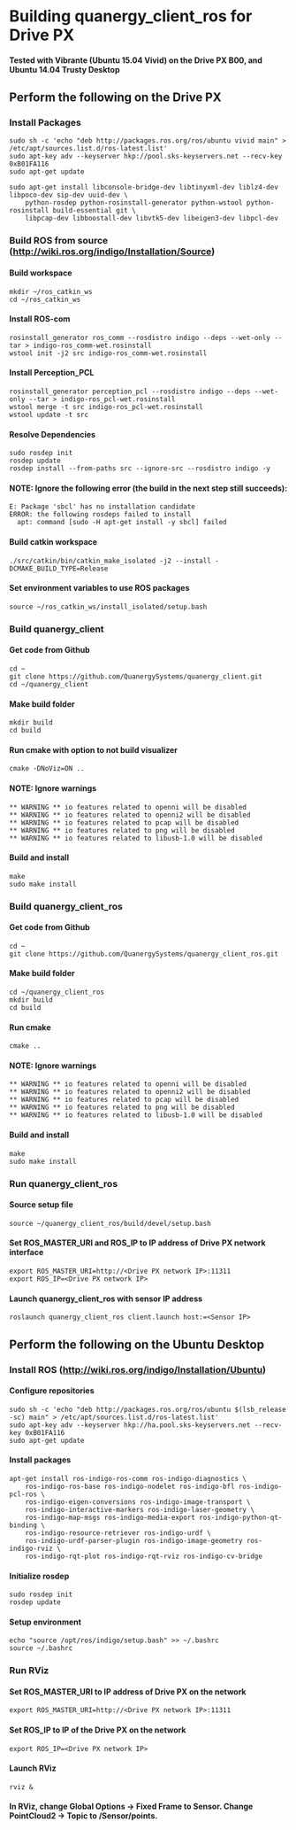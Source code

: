 # Building quanergy_client_ros for Drive PX

#### Tested with Vibrante (Ubuntu 15.04 Vivid) on the Drive PX B00, and Ubuntu 14.04 Trusty Desktop

## Perform the following on the Drive PX

### Install Packages

```
sudo sh -c 'echo "deb http://packages.ros.org/ros/ubuntu vivid main" > /etc/apt/sources.list.d/ros-latest.list'
sudo apt-key adv --keyserver hkp://pool.sks-keyservers.net --recv-key 0xB01FA116
sudo apt-get update

sudo apt-get install libconsole-bridge-dev libtinyxml-dev liblz4-dev libpoco-dev sip-dev uuid-dev \
    python-rosdep python-rosinstall-generator python-wstool python-rosinstall build-essential git \
    libpcap-dev libboostall-dev libvtk5-dev libeigen3-dev libpcl-dev
```
### Build ROS from source (http://wiki.ros.org/indigo/Installation/Source)

#### Build workspace
```
mkdir ~/ros_catkin_ws
cd ~/ros_catkin_ws
```
#### Install ROS-com
```
rosinstall_generator ros_comm --rosdistro indigo --deps --wet-only --tar > indigo-ros_comm-wet.rosinstall
wstool init -j2 src indigo-ros_comm-wet.rosinstall
```
#### Install Perception_PCL
```
rosinstall_generator perception_pcl --rosdistro indigo --deps --wet-only --tar > indigo-ros_pcl-wet.rosinstall
wstool merge -t src indigo-ros_pcl-wet.rosinstall
wstool update -t src
```
#### Resolve Dependencies
```
sudo rosdep init
rosdep update
rosdep install --from-paths src --ignore-src --rosdistro indigo -y
```
#### NOTE: Ignore the following error (the build in the next step still succeeds):
```
E: Package 'sbcl' has no installation candidate
ERROR: the following rosdeps failed to install
  apt: command [sudo -H apt-get install -y sbcl] failed
```
#### Build catkin workspace
```
./src/catkin/bin/catkin_make_isolated -j2 --install -DCMAKE_BUILD_TYPE=Release
```
#### Set environment variables to use ROS packages
```
source ~/ros_catkin_ws/install_isolated/setup.bash
```
### Build quanergy_client
#### Get code from Github
```
cd ~
git clone https://github.com/QuanergySystems/quanergy_client.git
cd ~/quanergy_client
```
#### Make build folder
```
mkdir build
cd build
```
#### Run cmake with option to not build visualizer
```
cmake -DNoViz=ON ..
```
#### NOTE: Ignore warnings
```
** WARNING ** io features related to openni will be disabled
** WARNING ** io features related to openni2 will be disabled
** WARNING ** io features related to pcap will be disabled
** WARNING ** io features related to png will be disabled
** WARNING ** io features related to libusb-1.0 will be disabled
```
#### Build and install
```
make
sudo make install
```
### Build quanergy_client_ros
#### Get code from Github
```
cd ~
git clone https://github.com/QuanergySystems/quanergy_client_ros.git
```
#### Make build folder
```
cd ~/quanergy_client_ros
mkdir build
cd build
```
#### Run cmake
```
cmake ..
```
#### NOTE: Ignore warnings 
```
** WARNING ** io features related to openni will be disabled
** WARNING ** io features related to openni2 will be disabled
** WARNING ** io features related to pcap will be disabled
** WARNING ** io features related to png will be disabled
** WARNING ** io features related to libusb-1.0 will be disabled
```
#### Build and install
```
make
sudo make install
```
### Run quanergy_client_ros
#### Source setup file
```
source ~/quanergy_client_ros/build/devel/setup.bash
```
#### Set ROS_MASTER_URI and ROS_IP to IP address of Drive PX network interface
```
export ROS_MASTER_URI=http://<Drive PX network IP>:11311
export ROS_IP=<Drive PX network IP>
```
#### Launch quanergy_client_ros with sensor IP address
```
roslaunch quanergy_client_ros client.launch host:=<Sensor IP>
```

## Perform the following on the Ubuntu Desktop
### Install ROS (http://wiki.ros.org/indigo/Installation/Ubuntu)
#### Configure repositories
```
sudo sh -c 'echo "deb http://packages.ros.org/ros/ubuntu $(lsb_release -sc) main" > /etc/apt/sources.list.d/ros-latest.list'
sudo apt-key adv --keyserver hkp://ha.pool.sks-keyservers.net --recv-key 0xB01FA116
sudo apt-get update
```
#### Install packages
```
apt-get install ros-indigo-ros-comm ros-indigo-diagnostics \
    ros-indigo-ros-base ros-indigo-nodelet ros-indigo-bfl ros-indigo-pcl-ros \
    ros-indigo-eigen-conversions ros-indigo-image-transport \
    ros-indigo-interactive-markers ros-indigo-laser-geometry \
    ros-indigo-map-msgs ros-indigo-media-export ros-indigo-python-qt-binding \
    ros-indigo-resource-retriever ros-indigo-urdf \
    ros-indigo-urdf-parser-plugin ros-indigo-image-geometry ros-indigo-rviz \
    ros-indigo-rqt-plot ros-indigo-rqt-rviz ros-indigo-cv-bridge
```
#### Initialize rosdep
```
sudo rosdep init
rosdep update
```
#### Setup environment
```
echo "source /opt/ros/indigo/setup.bash" >> ~/.bashrc
source ~/.bashrc
```
### Run RViz
#### Set ROS_MASTER_URI to IP address of Drive PX on the network
```
export ROS_MASTER_URI=http://<Drive PX network IP>:11311
```
#### Set ROS_IP to IP of the Drive PX on the network
```
export ROS_IP=<Drive PX network IP>
```
#### Launch RViz
```
rviz &
```
#### In RViz, change Global Options → Fixed Frame to Sensor. Change PointCloud2 → Topic to /Sensor/points.
